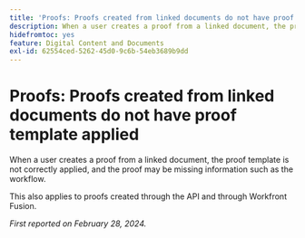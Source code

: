 ```yaml
---
title: 'Proofs: Proofs created from linked documents do not have proof template applied'
description: When a user creates a proof from a linked document, the proof template is not correctly applied, and the proof may be missing information such as the workflow.
hidefromtoc: yes
feature: Digital Content and Documents
exl-id: 62554ced-5262-45d0-9c6b-54eb3689b9dd
---
```

# Proofs: Proofs created from linked documents do not have proof template applied

<!--On WF, WFF, WFP TOCs-->

<!--

>[!NOTE]
>
>This issue was fixed on March 14, 2024.

-->

When a user creates a proof from a linked document, the proof template is not correctly applied, and the proof may be missing information such as the workflow.

This also applies to proofs created through the API and through Workfront Fusion.

_First reported on February 28, 2024._
